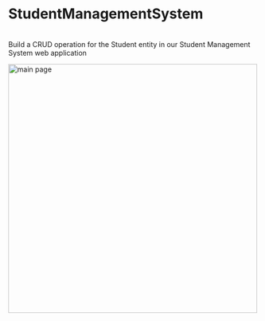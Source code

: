 # StudentManagementSystem
<br />
Build a CRUD operation for the Student entity in our Student Management System web application
<p align=left>
<img alt="main page" width="500px" src="https://1.bp.blogspot.com/-Bez0drTwVL4/YI5wUMUZjdI/AAAAAAAAIq8/NZGGF7AyU5QvnAei8OdOFpSt5XydcWkhgCLcBGAsYHQ/s1529/list-students-javaguides.png" />
</p>
